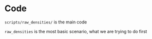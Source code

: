 # Code

`scripts/raw_densities/` is the main code

`raw_densities` is the most basic scenario, what we are trying to do first

